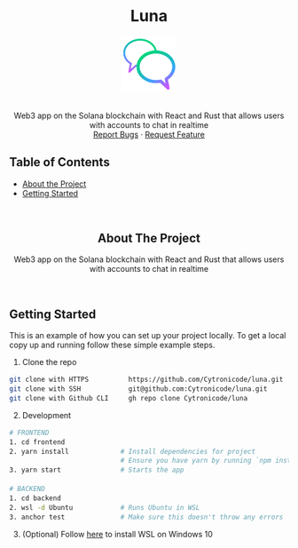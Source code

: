 <br />
<div>
  <div align="center">
    <h1 style="font-weight: bold">Luna</h1>
    <a href="https://github.com/Cytronicode/luna">
        <img src="./public/assets/android-chrome-192x192.png" alt="Logo" style="width: 20%">
    </a>
    <br />
    <br />
    <p align="center">
        Web3 app on the Solana blockchain with React and Rust that allows users with accounts to chat in realtime
        <br />
        <a href="https://github.com/Cytronicode/luna/issues">Report Bugs</a>
        ·
        <a href="https://github.com/Cytronicode/luna/issues">Request Feature</a>
    </p>
  </div>
</div>

<!-- TABLE OF CONTENTS -->

## Table of Contents

- [About the Project](#about-the-project)
- [Getting Started](#getting-started)

<br />

<!-- ABOUT THE PROJECT -->
<h2 align="center"> About The Project </h2>

<p align="center">Web3 app on the Solana blockchain with React and Rust that allows users with accounts to chat in realtime</p>

<br />

<!-- GETTING STARTED -->

## Getting Started

This is an example of how you can set up your project locally. To get a local copy up and running follow these simple example steps.

1. Clone the repo

```sh
git clone with HTTPS          https://github.com/Cytronicode/luna.git
git clone with SSH            git@github.com:Cytronicode/luna.git
git clone with Github CLI     gh repo clone Cytronicode/luna
```

2. Development

```sh
# FRONTEND
1. cd frontend
2. yarn install             # Install dependencies for project
                            # Ensure you have yarn by running `npm install -g yarn`
3. yarn start               # Starts the app

# BACKEND
1. cd backend
2. wsl -d Ubuntu            # Runs Ubuntu in WSL
3. anchor test              # Make sure this doesn't throw any errors
```

3. (Optional) Follow [here](https://www.windowscentral.com/install-windows-subsystem-linux-windows-10) to install WSL on Windows 10
